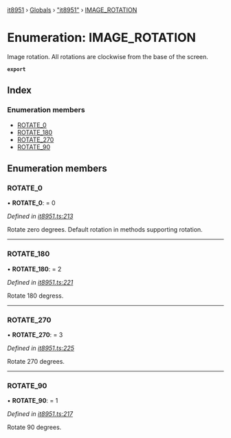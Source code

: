 [it8951](../README.md) › [Globals](../globals.md) › ["it8951"](../modules/_it8951_.md) › [IMAGE_ROTATION](_it8951_.image_rotation.md)

# Enumeration: IMAGE_ROTATION

Image rotation. All rotations are clockwise from the base of the screen.

**`export`** 

## Index

### Enumeration members

* [ROTATE_0](_it8951_.image_rotation.md#rotate_0)
* [ROTATE_180](_it8951_.image_rotation.md#rotate_180)
* [ROTATE_270](_it8951_.image_rotation.md#rotate_270)
* [ROTATE_90](_it8951_.image_rotation.md#rotate_90)

## Enumeration members

###  ROTATE_0

• **ROTATE_0**: = 0

*Defined in [it8951.ts:213](https://github.com/gnzzz/IT8951/blob/5e7d55e/lib/it8951.ts#L213)*

Rotate zero degrees. Default rotation in methods supporting rotation.

___

###  ROTATE_180

• **ROTATE_180**: = 2

*Defined in [it8951.ts:221](https://github.com/gnzzz/IT8951/blob/5e7d55e/lib/it8951.ts#L221)*

Rotate 180 degress.

___

###  ROTATE_270

• **ROTATE_270**: = 3

*Defined in [it8951.ts:225](https://github.com/gnzzz/IT8951/blob/5e7d55e/lib/it8951.ts#L225)*

Rotate 270 degrees.

___

###  ROTATE_90

• **ROTATE_90**: = 1

*Defined in [it8951.ts:217](https://github.com/gnzzz/IT8951/blob/5e7d55e/lib/it8951.ts#L217)*

Rotate 90 degrees.
